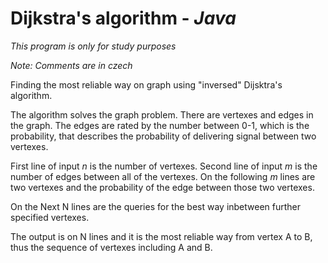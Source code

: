 # Dijkstra's algorithm - *Java*

*This program is only for study purposes*

*Note: Comments are in czech*

Finding the most reliable way on graph using "inversed" Dijsktra's algorithm.

The algorithm solves the graph problem.
There are vertexes and edges in the graph. The edges are rated by the number between 0-1, 
which is the probability, that describes the probability of delivering signal between two vertexes.

First line of input *n* is the number of vertexes.
Second line of input *m* is the number of edges between all of the vertexes.
On the following *m* lines are two vertexes and the probability of the edge between those two vertexes.

On the Next N lines are the queries for the best way inbetween further specified vertexes.

The output is on N lines and it is the most reliable way from vertex A to B, thus the sequence of vertexes including A and B.




